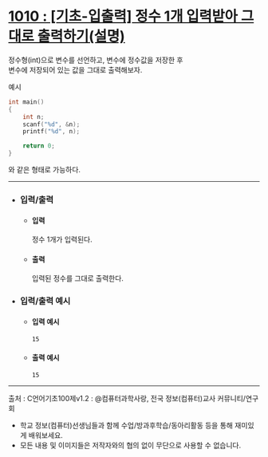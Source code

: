 # [1010 : [기초-입출력] 정수 1개 입력받아 그대로 출력하기(설명)](https://codeup.kr/problem.php?id=1010)

정수형(int)으로 변수를 선언하고, 변수에 정수값을 저장한 후
<br />
변수에 저장되어 있는 값을 그대로 출력해보자.

예시
```C
int main()
{
    int n;
    scanf("%d", &n);
    printf("%d", n);

    return 0;
}
```

와 같은 형태로 가능하다.

----------------------------------
- ### 입력/출력
  - #### 입력

    정수 1개가 입력된다.

  - #### 출력

    입력된 정수를 그대로 출력한다.

- ### 입력/출력 예시
  - #### 입력 예시
    ```
    15
    ```
  - #### 출력 예시
    ```
    15
    ```
--------------------------------------
출처 : C언어기초100제v1.2 : @컴퓨터과학사랑, 전국 정보(컴퓨터)교사 커뮤니티/연구회
- 학교 정보(컴퓨터)선생님들과 함께 수업/방과후학습/동아리활동 등을 통해 재미있게 배워보세요. 
- 모든 내용 및 이미지들은 저작자와의 협의 없이 무단으로 사용할 수 없습니다.

